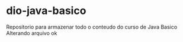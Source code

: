 # dio-java-basico
Repositorio para armazenar todo o conteudo do curso de Java  Basico
Alterando arquivo ok